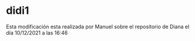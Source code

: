 # didi1
Esta modificación esta realizada por Manuel sobre el repositorio de Diana el día 10/12/2021 a las 16:46